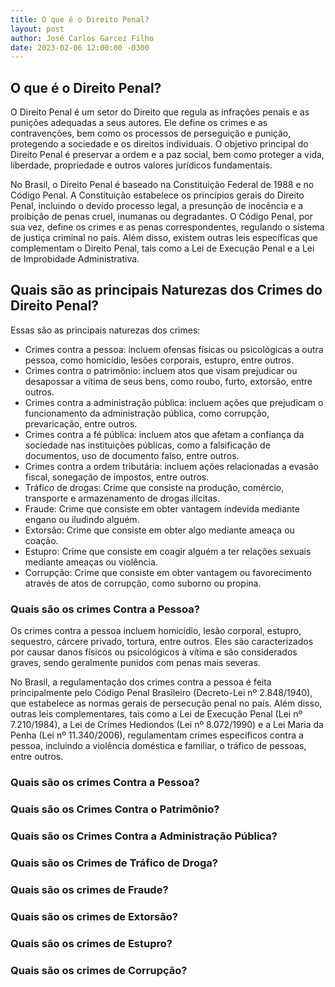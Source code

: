 ```yaml
---
title: O que é o Direito Penal?
layout: post
author: José Carlos Garcez Filho
date: 2023-02-06 12:00:00 -0300
---
```


## O que é o Direito Penal?

O Direito Penal é um setor do Direito que regula as infrações penais e as punições adequadas a seus autores. Ele define os crimes e as contravenções, bem como os processos de perseguição e punição, protegendo a sociedade e os direitos individuais. O objetivo principal do Direito Penal é preservar a ordem e a paz social, bem como proteger a vida, liberdade, propriedade e outros valores jurídicos fundamentais.

No Brasil, o Direito Penal é baseado na Constituição Federal de 1988 e no Código Penal. A Constituição estabelece os princípios gerais do Direito Penal, incluindo o devido processo legal, a presunção de inocência e a proibição de penas cruel, inumanas ou degradantes. O Código Penal, por sua vez, define os crimes e as penas correspondentes, regulando o sistema de justiça criminal no país. Além disso, existem outras leis específicas que complementam o Direito Penal, tais como a Lei de Execução Penal e a Lei de Improbidade Administrativa.

## Quais são as principais Naturezas dos Crimes do Direito Penal?

Essas são as principais naturezas dos crimes:

* Crimes contra a pessoa: incluem ofensas físicas ou psicológicas a outra pessoa, como homicídio, lesões corporais, estupro, entre outros.
* Crimes contra o patrimônio: incluem atos que visam prejudicar ou desapossar a vítima de seus bens, como roubo, furto, extorsão, entre outros.
* Crimes contra a administração pública: incluem ações que prejudicam o funcionamento da administração pública, como corrupção, prevaricação, entre outros.
* Crimes contra a fé pública: incluem atos que afetam a confiança da sociedade nas instituições públicas, como a falsificação de documentos, uso de documento falso, entre outros.
* Crimes contra a ordem tributária: incluem ações relacionadas a evasão fiscal, sonegação de impostos, entre outros.
* Tráfico de drogas: Crime que consiste na produção, comércio, transporte e armazenamento de drogas ilícitas.
* Fraude: Crime que consiste em obter vantagem indevida mediante engano ou iludindo alguém.
* Extorsão: Crime que consiste em obter algo mediante ameaça ou coação.
* Estupro: Crime que consiste em coagir alguém a ter relações sexuais mediante ameaças ou violência.
* Corrupção: Crime que consiste em obter vantagem ou favorecimento através de atos de corrupção, como suborno ou propina.

### Quais são os crimes Contra a Pessoa?

Os crimes contra a pessoa incluem homicídio, lesão corporal, estupro, sequestro, cárcere privado, tortura, entre outros. Eles são caracterizados por causar danos físicos ou psicológicos à vítima e são considerados graves, sendo geralmente punidos com penas mais severas.

No Brasil, a regulamentação dos crimes contra a pessoa é feita principalmente pelo Código Penal Brasileiro (Decreto-Lei nº 2.848/1940), que estabelece as normas gerais de persecução penal no país. Além disso, outras leis complementares, tais como a Lei de Execução Penal (Lei nº 7.210/1984), a Lei de Crimes Hediondos (Lei nº 8.072/1990) e a Lei Maria da Penha (Lei nº 11.340/2006), regulamentam crimes específicos contra a pessoa, incluindo a violência doméstica e familiar, o tráfico de pessoas, entre outros.

### Quais são os crimes Contra a Pessoa?


### Quais são os Crimes Contra o Patrimônio?



### Quais são os Crimes Contra a Administração Pública?



### Quais são os Crimes de Tráfico de Droga?



### Quais são os crimes de Fraude?



### Quais são os crimes de Extorsão?



### Quais são os crimes de Estupro?



### Quais são os crimes de Corrupção?



